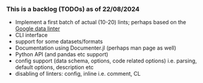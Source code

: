 ### This is a backlog (TODOs) as of 22/08/2024
- Implement a first batch of actual (10-20) lints; perhaps based on the [Google data linter](http://learningsys.org/nips17/assets/papers/paper_19.pdf)
- CLI interface
- support for some datasets/formats
- Documentation using Documenter.jl (perhaps man page as well)
- Python API (and pandas etc support)
- config support (data schema, options, code related options) i.e. parsing, default options, description etc
- disabling of linters: config, inline i.e. comment, CL
